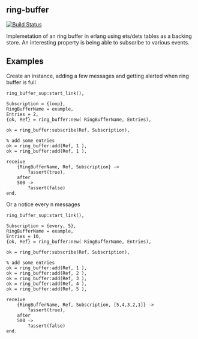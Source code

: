 ring-buffer
-----------

[![Build Status](https://travis-ci.org/mdevilliers/ring_buffer.svg?branch=master)](https://travis-ci.org/mdevilliers/ring_buffer)

Implemetation of an ring buffer in erlang using ets/dets tables as a backing store. An interesting property is being able to subscribe to various events.

Examples
--------

Create an instance, adding a few messages and getting alerted when ring buffer is full

```
ring_buffer_sup:start_link(),

Subscription = {loop},
RingBufferName = example,
Entries = 2,	
{ok, Ref} = ring_buffer:new( RingBufferName, Entries),

ok = ring_buffer:subscribe(Ref, Subscription),

% add some entries
ok = ring_buffer:add(Ref, 1 ),
ok = ring_buffer:add(Ref, 1 ),

receive
	{RingBufferName, Ref, Subscription} ->
		?assert(true),
	after
	500 ->
		?assert(false)
end.
```

Or a notice every n messages

```
ring_buffer_sup:start_link(),

Subscription = {every, 5},
RingBufferName = example,
Entries = 10,	
{ok, Ref} = ring_buffer:new( RingBufferName, Entries),

ok = ring_buffer:subscribe(Ref, Subscription),

% add some entries
ok = ring_buffer:add(Ref, 1 ),
ok = ring_buffer:add(Ref, 2 ),
ok = ring_buffer:add(Ref, 3 ),
ok = ring_buffer:add(Ref, 4 ),
ok = ring_buffer:add(Ref, 5 ),

receive
	{RingBufferName, Ref, Subscription, [5,4,3,2,1]} ->
		?assert(true),
	after
	500 ->
		?assert(false)
end.

```